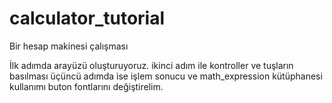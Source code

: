 # calculator_tutorial

Bir hesap makinesi çalışması

İlk adımda arayüzü oluşturuyoruz.
ikinci adım ile kontroller ve tuşların basılması
üçüncü adımda ise işlem sonucu ve math_expression kütüphanesi kullanımı
buton fontlarını değiştirelim.
